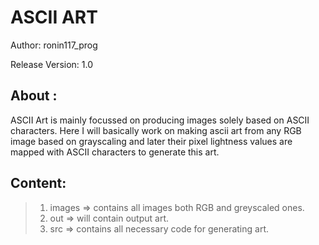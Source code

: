 # ASCII ART

Author: ronin117_prog

Release Version: 1.0

## About :
ASCII Art is mainly focussed on producing images solely based on ASCII characters.
Here I will basically work on making ascii art from any RGB image based on grayscaling and later their pixel lightness values are mapped with ASCII characters to generate this art.

## Content:

> 1. images => contains all images both RGB and greyscaled ones.
> 2. out => will contain output art.
> 3. src => contains all necessary code for generating art.
